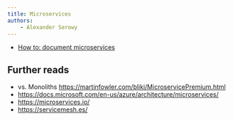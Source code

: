 ```yaml
---
title: Microservices
authors:
    - Alexander Serowy
---
```


- [How to: document microservices](../concepts/document_microservices.md)

## Further reads

- vs. Monoliths <https://martinfowler.com/bliki/MicroservicePremium.html>
- <https://docs.microsoft.com/en-us/azure/architecture/microservices/>
- <https://microservices.io/>
- <https://servicemesh.es/>
